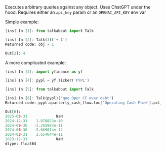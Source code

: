 Executes arbitrary queries against any object. Uses ChatGPT under the hood. Requires either an `api_key` param or an `OPENAI_API_KEY` env var

Simple example:

```python
[ins] In [1]: from talkabout import Talk

[ins] In [2]: Talk(3)('+ 1')
Returned code: obj + 1

Out[2]: 4
```

A more complicated example:

```python
[ins] In [3]: import yfinance as yf

[ins] In [4]: pypl = yf.Ticker('PYPL')

[ins] In [5]: from talkabout import Talk

[ins] In [6]: Talk(pypl)('qoq Oper CF over debt')
Returned code: pypl.quarterly_cash_flow.loc['Operating Cash Flow'].pct_change() / pypl.quarterly_balancesheet.loc['Total Debt']

Out[6]:
2025-03-31             NaN
2024-12-31    1.076823e-10
2024-09-30   -3.265984e-11
2024-06-30   -5.669014e-12
2024-03-31    2.654644e-11
2023-12-31             NaN
dtype: float64
```

